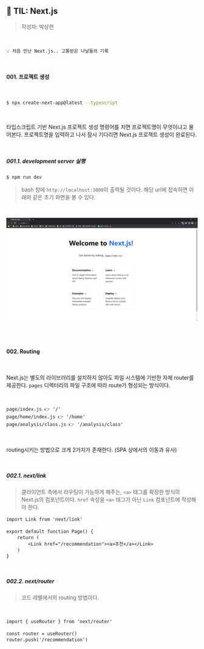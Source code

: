 ## 🌱 TIL: Next.js

> 작성자: 박상현

<br>

```
💡 처음 만난 Next.js.. 고통받은 나날들의 기록
```

<br>

#### 001. 프로젝트 생성

<br>

```bash
$ npx create-next-app@latest --typescript
```

<br>

타입스크립트 기반 Next.js 프로젝트 생성 명령어를 치면 프로젝트명이 무엇이냐고 물어본다. 프로젝트명을 입력하고 나서 잠시 기다리면 Next.js 프로젝트 생성이 완료된다.

<br>

##### 001.1. development server 실행

```bash
$ npm run dev
```

> bash 창에 `http://localhost:3000`이 출력될 것이다. 해당 url에 접속하면 아래와 같은 초기 화면을 볼 수 있다.

<br>

![image-20220427231213679](README.assets/image-20220427231213679.png)

<br>

<br>

#### 002. Routing

<br>

Next.js는 별도의 라이브러리를 설치하지 않아도 파일 시스템에 기반한 자체 router를 제공한다. `pages` 디렉터리의 파일 구조에 따라 route가 형성되는 방식이다.

<br>

```
page/index.js 👉 '/'
page/home/index.js 👉 '/home'
page/analysis/class.js 👉 '/analysis/class'
```

<br>

routing시키는 방법으로 크게 2가지가 존재한다. (SPA 상에서의 이동과 유사)

<br>

##### 002.1. next/link

> 클라이언트 측에서 라우팅이 가능하게 해주는, `<a>` 태그를 확장한 방식의 Next.js의 컴포넌트이다. `href` 속성을 `<a>` 태그가 아닌 `Link` 컴포넌트에 작성해야 한다.

```react
import Link from 'next/link'

export default function Page() {
    return (
    	<Link href="/recommendation"><a>추천</a></Link>
    )
}
```

<br>

##### 002.2. next/router

> 코드 레벨에서의 routing 방법이다.

<br>

```react
import { useRouter } from 'next/router'

const router = useRouter()
router.push('/recommendation')
```

<br>

<br>
